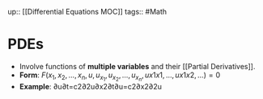 up:: [[Differential Equations MOC]]
tags:: #Math
# PDEs
- Involve functions of **multiple variables** and their [[Partial Derivatives]].
- **Form**: $F(x_1,x_2,…,x_n,u,u_{x_1},u_{x_2},…,u_{x_n},ux1x1,…,ux1x2,…)=0$
- **Example**: ∂u∂t=c2∂2u∂x2∂t∂u​=c2∂x2∂2u​